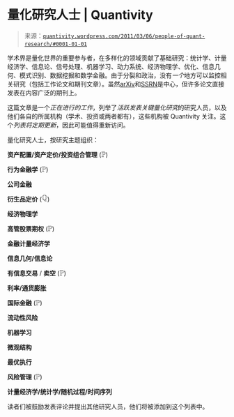 <!--yml

分类：未分类

日期：2024-05-18 13:43:14

-->

# 量化研究人士 | Quantivity

> 来源：[`quantivity.wordpress.com/2011/03/06/people-of-quant-research/#0001-01-01`](https://quantivity.wordpress.com/2011/03/06/people-of-quant-research/#0001-01-01)

学术界是量化世界的重要参与者，在多样化的领域贡献了基础研究：统计学、计量经济学、信息论、信号处理、机器学习、动力系统、经济物理学、优化、信息几何、模式识别、数据挖掘和数学金融。由于分裂和政治，没有*一个*地方可以监控相关研究（包括工作论文和期刊文章）。虽然[arXiv](http://arxiv.org/)和[SSRN](http://papers.ssrn.com/)是中心，但许多论文直接发表在内容广泛的期刊上。

这篇文章是一个*正在进行的工作*，列举了*活跃发表关键量化研究*的研究人员，以及他们各自的所属机构（学术、投资或两者都有），这些机构被 Quantivity 关注。这个*列表将定期更新*，因此可能值得重新访问。

量化研究人士，按研究主题组织：

**资产配置/资产定价/投资组合管理** (![\mathbb{P}](img/f2d0e071de256bbddee88d21a6582414.png))

**行为金融学** (![\mathbb{P}](img/f2d0e071de256bbddee88d21a6582414.png))

**公司金融**

**衍生品定价** (![\mathbb{Q}](img/969ce5c634b2b4963929a6476f8ccc63.png))

**经济物理学**

**高管股票期权** (![\mathbb{P}](img/f2d0e071de256bbddee88d21a6582414.png))

**金融计量经济学**

**信息几何/信息论**

**有信息交易** / **卖空** (![\mathbb{P}](img/f2d0e071de256bbddee88d21a6582414.png))

**利率/通货膨胀**

**国际金融** (![\mathbb{P}](img/f2d0e071de256bbddee88d21a6582414.png))

**流动性风险**

**机器学习**

**微观结构**

**最优执行**

**风险管理** (![\mathbb{P}](img/f2d0e071de256bbddee88d21a6582414.png))

**计量经济学/统计学/随机过程/时间序列**

读者们被鼓励发表评论并提出其他研究人员，他们将被添加到这个列表中。
